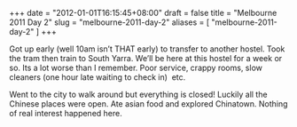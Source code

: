 +++
date = "2012-01-01T16:15:45+08:00"
draft = false
title = "Melbourne 2011 Day 2"
slug = "melbourne-2011-day-2"
aliases = [
	"melbourne-2011-day-2"
]
+++

Got up early (well 10am isn’t THAT early) to transfer to another hostel. Took the tram then train to South Yarra. We’ll be here at this hostel for a week or so. Its a lot worse than I remember. Poor service, crappy rooms, slow cleaners (one hour late waiting to check in)  etc.

Went to the city to walk around but everything is closed! Luckily all the Chinese places were open. Ate asian food and explored Chinatown. Nothing of real interest happened here.


